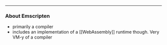 
---

### About Emscripten

- primarily a compiler
- includes an implementation of a [[WebAssembly]] runtime though. Very VM-y of a compiler